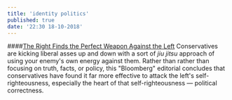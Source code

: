 ```yaml
---
title: 'identity politics'
published: true
date: '22:30 18-10-2018'
---
```


####[The Right Finds the Perfect Weapon Against the Left](https://www.bloomberg.com/view/articles/2018-10-18/elizabeth-warren-dna-response-shows-failure-of-liberalism)
Conservatives are kicking liberal asses up and down with a sort of _jiu jitsu_ approach of using your enemy's own energy against them. Rather than rather than focusing on truth, facts, or policy, this "Bloomberg" editorial concludes that conservatives have found it far more effective to attack the left's self-righteousness, especially the heart of that self-righteousness — political correctness.